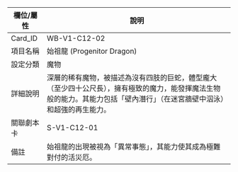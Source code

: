| 欄位/屬性 | 說明 |
|---|---|
| Card_ID | WB-V1-C12-02 |
| 項目名稱 | 始祖龍 (Progenitor Dragon) |
| 設定分類 | 魔物 |
| 詳細說明 | 深層的稀有魔物，被描述為沒有四肢的巨蛇，體型龐大（至少四十公尺長），擁有極致的魔力，能發揮魔法生物般的能力。其能力包括「壁內潛行」（在迷宮牆壁中泅泳）和超強的再生能力。 |
| 關聯劇本卡 | S-V1-C12-01 |
| 備註 | 始祖龍的出現被視為「異常事態」，其能力使其成為極難對付的活災厄。 |
